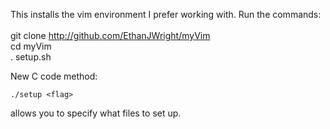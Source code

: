 This installs the vim environment I prefer working with. Run the commands: </br>
</br>
git clone http://github.com/EthanJWright/myVim </br>
cd myVim </br>
. setup.sh

New C code method:
```
./setup <flag> 
```
allows you to specify what files to set up. 
